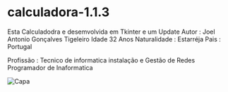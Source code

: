 # calculadora-1.1.3
Esta Calculadodra e desemvolvida em Tkinter e um Update
Autor : Joel Antonio Gonçalves Tigeleiro
Idade 32 Anos 
Naturalidade : Estarréja 
Pais : Portugal

Profissão : Tecnico de informatica instalação e Gestão de Redes
            Programador de Inaformatica

![Capa](https://github.com/joeldevportugal/calculadora-1.1.3/assets/135770029/cc7c8822-0e1e-4ace-bb95-b783380e0630)
